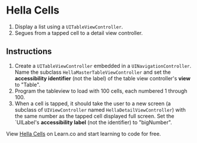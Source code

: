 # Hella Cells

1. Display a list using a `UITableViewController`.
2. Segues from a tapped cell to a detail view controller.

## Instructions

1. Create a `UITableViewController` embedded in a `UINavigationController`. Name the subclass `HellaMasterTableViewController` and set the **accessibility identifier** (not the label) of the table view controller's **view** to "Table".
2. Program the tableview to load with 100 cells, each numbered 1 through 100.
3. When a cell is tapped, it should take the user to a new screen (a subclass of `UIViewController` named `HellaDetailViewController`) with the same number as the tapped cell displayed full screen. Set the `UILabel's **accessibility label** (not the identifier) to "bigNumber".

<p data-visibility='hidden'>View <a href='https://learn.co/lessons/hella-cells' title='Hella Cells'>Hella Cells</a> on Learn.co and start learning to code for free.</p>
